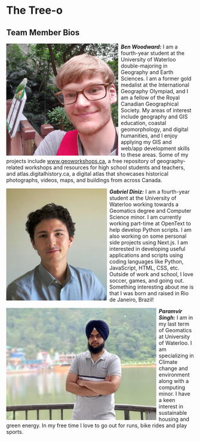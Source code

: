 # The Tree-o

## Team Member Bios

<img src="../images/ben.jpg" style="height:300px; margin:0 .5em .25em 0; float: left;" /> 

***Ben Woodward:*** I am a fourth-year student at the University of Waterloo double-majoring in Geography and Earth Sciences. I am a former gold medalist at the International Geography Olympiad, and I am a fellow of the Royal Canadian Geographical Society. My areas of interest include geography and GIS education, coastal geomorphology, and digital humanities, and I enjoy applying my GIS and web/app development skills to these areas. Some of my projects include www.geoworkshops.ca, a free repository of geography-related workshops and resources for high school students and teachers, and atlas.digitalhistory.ca, a digital atlas that showcases historical photographs, videos, maps, and buildings from across Canada.<br style="clear:both;" />

<img src="../images/gabriel.jpg" style="height:300px; margin:0 .5em .25em 0; float: left;" /> 

***Gabriel Diniz:*** I am a fourth-year student at the University of Waterloo working towards a Geomatics degree and Computer Science minor. I am currently working part-time at OpenText to help develop Python scripts. I am also working on some personal side projects using Next.js. I am interested in developing useful applications and scripts using coding languages like Python, JavaScript, HTML, CSS, etc. Outside of work and school, I love soccer, games, and going out. Something interesting about me is that I was born and raised in Rio de Janeiro, Brazil!<br style="clear:both;" />

<img src="../images/paramvir.jpg" style="height:300px; margin:0 .5em .25em 0; float: left;" /> 

***Paramvir Singh:*** I am in my last term of Geomatics at University of Waterloo. I am specializing in Climate change and environment along with a computing minor. I have a keen interest in sustainable housing and green energy. In my free time I love to go out for runs, bike rides and play sports.<br style="clear:both;" />
